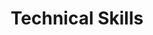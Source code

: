 ---
section: skills
title: Technical Skills
description: JavaScript React Redux Gatsby React-Native Python SQL Selenium Git AWS
action: Hire me
---
